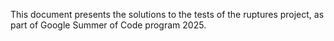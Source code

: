 This document presents the solutions to the tests of the ruptures project, as part of Google Summer of Code program 2025.

